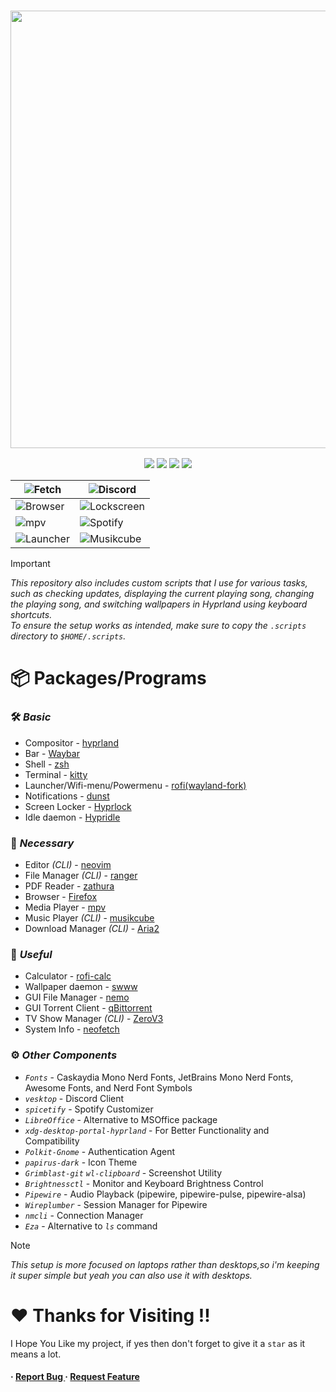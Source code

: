 <h3 align="center">
	<img src="https://github.com/user-attachments/assets/91b46b93-99f6-4cc6-86b5-09384f73472c" width="700"/><br/>
</h3>

<p align="center">
    <a href="https://github.com/Pahasara/HyprDots/stargazers"><img src="https://img.shields.io/github/stars/Pahasara/HyprDots?colorA=32302f&colorB=ee5025&style=for-the-badge"></a>
    <a = href="https://hyprland.org">
            <img src="https://img.shields.io/badge/Arch-Hyprland-blue.svg?style=for-the-badge&labelColor=32302f&logo=&logoColor=black&color=258598"></a> 
    <a href="https://github.com/Pahasara/HyprDots/issues"><img src="https://img.shields.io/github/issues/Pahasara/HyprDots?colorA=32302f&colorB=05aa57&style=for-the-badge"></a>
    <a href="https://github.com/Pahasara/HyprDots/blob/main/LICENSE">
        <img src="https://img.shields.io/static/v1.svg?style=for-the-badge&label=License&message=MIT&colorA=32302f&colorB=b16286&logo=unlicense&logoColor=b16286&"/></a> 
</p>

| ![Fetch](https://github.com/user-attachments/assets/300635d9-f809-4fad-800b-038bf277e786) | ![Discord](https://github.com/user-attachments/assets/4e9b02f0-bcbe-4470-abe0-1fedd059dc6b) |
|---|---|
| ![Browser](https://github.com/user-attachments/assets/8a6748d2-2746-4976-b5bf-fa5b14a6ee8f) | ![Lockscreen](https://github.com/user-attachments/assets/c0fa99dd-e164-4ded-b8e1-1041a48a2b44) |
| ![mpv](https://github.com/user-attachments/assets/980c800d-b3c2-465a-b2dc-9c41a3908333) | ![Spotify](https://github.com/user-attachments/assets/9be771c0-5390-4cb4-8b5d-c2a1cb1104f6) | 
| ![Launcher](https://github.com/user-attachments/assets/a572f155-8411-4ab9-bf80-e8185710a71a) | ![Musikcube](https://github.com/user-attachments/assets/a60a258b-4409-4dfc-88d5-cbf4c37fb865) |

> [!IMPORTANT]
> _This repository also includes custom scripts that I use for various tasks, such as checking updates, displaying the current playing song, changing the playing song, and switching wallpapers in Hyprland using keyboard shortcuts._  
> _To ensure the setup works as intended, make sure to copy the `.scripts` directory to `$HOME/.scripts`._

# 📦 Packages/Programs

### 🛠️ _Basic_
* Compositor - [hyprland](https//:hyprland.org)
* Bar - [Waybar](https://github.com/Alexays/Waybar)
* Shell - [zsh](https://www.zsh.org/)
* Terminal - [kitty](https://github.com/kovidgoyal/kitty)
* Launcher/Wifi-menu/Powermenu - [rofi(wayland-fork)](https://archlinux.org/packages/extra/x86_64/rofi-wayland/)
* Notifications - [dunst](https://github.com/dunst-project/dunst)
* Screen Locker - [Hyprlock](https://github.com/hyprwm/hyprlock)
* Idle daemon - [Hypridle](https://github.com/hyprwm/hypridle)

### 🔧 _Necessary_
* Editor _(CLI)_ - [neovim](https://github.com/neovim/neovim)
* File Manager _(CLI)_ - [ranger](https://github.com/ranger/ranger)
* PDF Reader - [zathura](https://github.com/pwmt/zathura)
* Browser - [Firefox](https://www.mozilla.org/en-US/firefox/linux/)
* Media Player - [mpv](https://github.com/mpv-player/mpv)
* Music Player _(CLI)_ - [musikcube](https://github.com/clangen/musikcube)
* Download Manager _(CLI)_ - [Aria2](https://github.com/aria2/aria2)

### 🌟 _Useful_
* Calculator - [rofi-calc](https://github.com/svenstaro/rofi-calc)
* Wallpaper daemon - [swww](https://github.com/LGFae/swww)
* GUI File Manager - [nemo](https://github.com/linuxmint/nemo)
* GUI Torrent Client - [qBittorrent](https://github.com/qbittorrent/qBittorrent)
* TV Show Manager _(CLI)_ - [ZeroV3](https://github.com/Pahasara/ZeroV3)
* System Info - [neofetch](https://github.com/dylanaraps/neofetch)

### ⚙️ _Other Components_

- _`Fonts`_ - Caskaydia Mono Nerd Fonts, JetBrains Mono Nerd Fonts, Awesome Fonts, and Nerd Font Symbols
- _`vesktop`_ - Discord Client
- _`spicetify`_ - Spotify Customizer
- _`LibreOffice`_ - Alternative to MSOffice package
- _`xdg-desktop-portal-hyprland`_ - For Better Functionality and Compatibility
- _`Polkit-Gnome`_ - Authentication Agent
- _`papirus-dark`_ - Icon Theme
- _`Grimblast-git`_ _`wl-clipboard`_ - Screenshot Utility
- _`Brightnessctl`_ - Monitor and Keyboard Brightness Control
- _`Pipewire`_ - Audio Playback (pipewire, pipewire-pulse, pipewire-alsa)
- _`Wireplumber`_ - Session Manager for Pipewire
- _`nmcli`_ - Connection Manager
- _`Eza`_ - Alternative to _`ls`_ command

> [!NOTE]
> _This setup is more focused on laptops rather than desktops,so i'm keeping it super simple but yeah you can also use it with desktops._   

# ❤️ Thanks for Visiting !!
I Hope You Like my project, if yes then don't forget to give it a `star` as it means a lot.

<h4> <span>· </span> <a href="https://github.com/Pahasara/HyprDots/issues"> Report Bug </a> <span> · </span> <a href="https://github.com/Pahasara/HyprDots/issues"> Request Feature </a> </h4>
